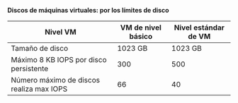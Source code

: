 **Discos de máquinas virtuales: por los límites de disco**

 Nivel VM | VM de nivel básico | Nivel estándar de VM
---|---|---
Tamaño de disco | 1023 GB | 1023 GB
Máximo 8 KB IOPS por disco persistente | 300 | 500
Número máximo de discos realiza max IOPS | 66 | 40